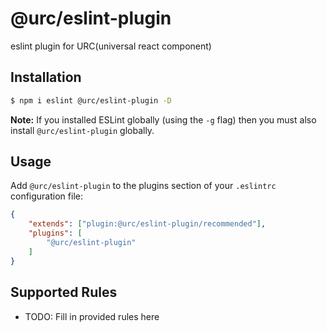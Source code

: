# @urc/eslint-plugin

eslint plugin for URC(universal react component)

## Installation

```bash
$ npm i eslint @urc/eslint-plugin -D
```

**Note:** If you installed ESLint globally (using the `-g` flag) then you must also install `@urc/eslint-plugin` globally.

## Usage

Add `@urc/eslint-plugin` to the plugins section of your `.eslintrc` configuration file:

```json
{
    "extends": ["plugin:@urc/eslint-plugin/recommended"],
    "plugins": [
        "@urc/eslint-plugin"
    ]
}
```

## Supported Rules

* TODO: Fill in provided rules here





